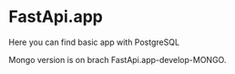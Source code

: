 # FastApi.app

Here you can find basic app with PostgreSQL

Mongo version is on brach FastApi.app-develop-MONGO.
